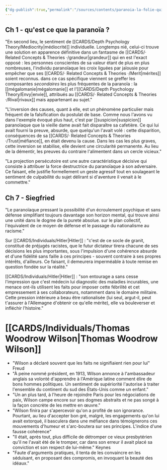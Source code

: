 ```yaml
---
{"dg-publish":true,"permalink":"/sources/contents/paranoia-la-folie-qui-fait-l-histoire-luigi-zola/","created":"2022-12-20T15:48:11.728+01:00","updated":"2023-04-18T14:05:51.952+02:00"}
---
```



## Ch 1 - qu'est ce que la paranoïa ? 

"En second lieu, le sentiment de [[CARDS/Depth Psychology Theory/Mediocrity\|médiocrité]] individuelle. Longtemps nié, celui-ci trouve une solution en apparence définitive dans un fantasme de [[CARDS/· Related Concepts & Theories ·/grandeur\|grandeur]] qui en est l'exact opposé : les personnes conscientes de sa valeur étant de plus en plus nombreuses, l'individu paranoïaque les croix liguées par jalousie pour empêcher que ses [[CARDS/· Related Concepts & Theories ·/Merit\|mérites]] soient reconnus. dans ce cas spécifique viennent se greffer les composantes *secondaires* les plus fréquentes de la paranoïa : la [[mégalomanie\|mégalomanie]] et l'[[CARDS/Depth Psychology Theory/Envy\|envie]], attribués au [[CARDS/· Related Concepts & Theories ·/Rival\|rivaux]] mais appartenant au sujet."

"L'inversion des causes, quant à elle, est un phénomène particulier mais fréquent de la falsification du postulat de base. Comme nous l'avons vu dans l'exemple évoqué plus haut, c'est par [[suspicion\|suspicion]] paranoïaque que la vieille dame avait fait disparaître sa cafetière. Ce qui lui avait fourni la preuve, absurde, que quelqu'un l'avait volé : cette disparition, conséquences de sa [[CARDS/· Related Concepts & Theories ·/Trust\|méfiance]], en était devenu la cause. Dans les cas les plus graves, cette inversion se stabilise, elle devient une circularité permanente. Au lieu de la démentir, les preuves du contraire l'alimentent dans un cercle vicieux."

"La projection persécutoire est une autre caractéristique décisive qui consiste à attribuer la force destructrice du paranoïaque à son adversaire. Ce faisant, elle justifie formellement un geste agressif tout en soulageant le sentiment de culpabilité du sujet délirant si d'aventure il venait à le commettre."

## Ch 7 - Siegfried 

"Le paranoïaque pressant la possibilité d'un écroulement psychique et sans défense simplifiant toujours davantage son horizon mental, qui trouve ainsi une unité dans le dogme de la pureté absolue. sur le plan collectif, l'équivalent de ce moyen de défense et le passage du nationalisme au racisme."

Sur [[CARDS/Individuals/Hitler\|Hitler]] : "c'est de ce socle de granit, constitué de préjugés racistes, que le futur dictateur tirera chacune de ses décisions les plus importantes, sous l'impulsion d'une cohérence absurde et d'une fidélité sans faille à ces principes - souvent contraire à ses propres intérêts, d'ailleurs. Ce faisant, il demeurera imperméable à toute remise en question fondée sur la réalité."

[[CARDS/Individuals/Hitler\|Hitler]] : "son entourage a sans cesse l'impression que c'est médecin lui diagnostic des maladies incurables, une menace ont-ils utilisent les faits pour imposer cette fébrilité et cet empressement à ses collaborateurs, notamment dans le domaine militaire. Cette pression intérieure a beau être rationalisée (lui seul, argut-il, peut t'assurer à l'Allemagne d'obtenir ce qu'elle mérite), elle va bouleverser et infléchir l'histoire."

# [[CARDS/Individuals/Thomas Woodrow Wilson\|Thomas Woodrow Wilson]] 
- "Wilson a déclaré souvent que les faits ne signifiaient rien pour lui" Freud
- "À peine nommé président, en 1913, Wilson annonce à l'ambassadeur anglais sa volonté d'apprendre à l'Amérique latine comment élire de bons hommes politiques. Un sentiment de supériorité l'autorise à traiter l'ensemble du continent du sud des États-Unis comme un enfant."
- "Un an plus tard, à l'heure de rejoindre Paris pour les négociations de paix, Wilson campe encore sur ses dogmes abstraits et ne pas songé à la façon concrète de les mettre en œuvre."
- "Wilson finira par s'apercevoir qu'on a profité de son ignorance. Pourtant, au lieu d'accepter bon gré, malgré, les engagements qu'on lui avait extorqué, il basculera dans une méfiance dans témoignerons ces mouvements d'humeur et s'arc-boutera sur ses principes. L'indice d'une fausse cohérence"
- "Il était, après tout, plus difficile de détromper ce vieux presbytérien qu'il ne l'avait été de le tromper, car dans son erreur il avait placé sa conviction et son respect de lui-même." Keynes
- "Faute d'arguments pratiques, il tenta de les convaincre en les séduisant, en proposant des compromis, en invoquant la beauté des idéaux."